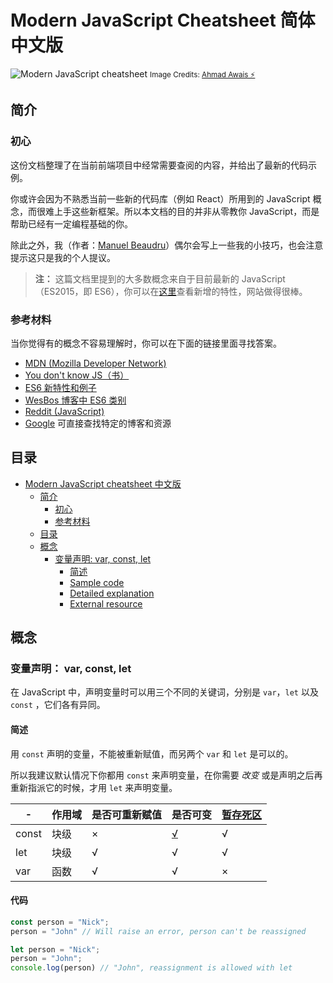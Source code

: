 # Modern JavaScript Cheatsheet 简体中文版

![Modern JavaScript cheatsheet](https://i.imgur.com/aexPxMb.png)
<small>Image Credits: [Ahmad Awais ⚡️](https://github.com/ahmadawais)</small>

## 简介

### 初心

这份文档整理了在当前前端项目中经常需要查阅的内容，并给出了最新的代码示例。

你或许会因为不熟悉当前一些新的代码库（例如 React）所用到的 JavaScript 概念，而很难上手这些新框架。所以本文档的目的并非从零教你 JavaScript，而是帮助已经有一定编程基础的你。

除此之外，我（作者：[Manuel Beaudru](https://github.com/mbeaudru)）偶尔会写上一些我的小技巧，也会注意提示这只是我的个人提议。

> **注：** 这篇文档里提到的大多数概念来自于目前最新的 JavaScript（ES2015，即 ES6），你可以在[这里](http://es6-features.org)查看新增的特性，网站做得很棒。

### 参考材料

当你觉得有的概念不容易理解时，你可以在下面的链接里面寻找答案。

- [MDN (Mozilla Developer Network)](https://developer.mozilla.org/fr/search?q=)
- [You don't know JS（书）](https://github.com/getify/You-Dont-Know-JS)
- [ES6 新特性和例子](http://es6-features.org)
- [WesBos 博客中 ES6 类别](http://wesbos.com/category/es6/)
- [Reddit (JavaScript)](https://www.reddit.com/r/javascript/)
- [Google](https://www.google.com/) 可直接查找特定的博客和资源

## 目录

- [Modern JavaScript cheatsheet 中文版](#modern-javascript-cheatsheet)
  * [简介](#introduction)
    + [初心](#motivation)
    + [参考材料](#complementary-resources)
  * [目录](#table-of-contents)
  * [概念](#notions)
    + [变量声明: var, const, let](#variable-declaration-var-const-let)
      - [简述](#short-explanation)
      - [Sample code](#sample-code)
      - [Detailed explanation](#detailed-explanation)
      - [External resource](#external-resource)

## 概念

### 变量声明： var, const, let

在 JavaScript 中，声明变量时可以用三个不同的关键词，分别是 ```var```，```let``` 以及 ```const``` ，它们各有异同。

#### 简述

用 ```const``` 声明的变量，不能被重新赋值，而另两个 ```var``` 和 ```let``` 是可以的。

所以我建议默认情况下你都用 ```const``` 来声明变量，在你需要 *改变* 或是声明之后再重新指派它的时候，才用 ```let``` 来声明变量。


| - | 作用域 | 是否可重新赋值 | 是否可变 | [暂存死区](#tdz_sample) |
|---|---|---|---|---|
| const | 块级 | × |  [√](#const_mutable_sample) |  √ |
| let | 块级 | √ | √ | √ |
| var | 函数 | √ | √ | × |

#### 代码

```javascript
const person = "Nick";
person = "John" // Will raise an error, person can't be reassigned
```

```javascript
let person = "Nick";
person = "John";
console.log(person) // "John", reassignment is allowed with let
```
